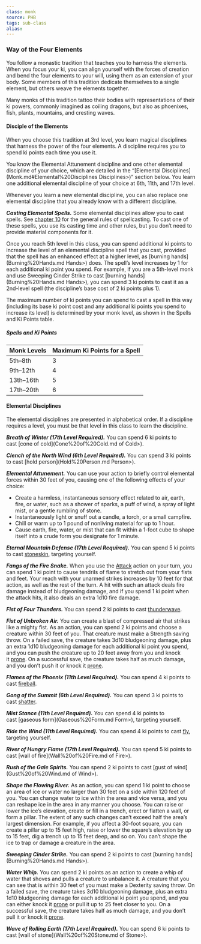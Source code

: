 ```yaml
---
class: monk
source: PHB
tags: sub-class
alias:
---
```

### Way of the Four Elements

You follow a monastic tradition that teaches you to harness the elements. When you focus your ki, you can align yourself with the forces of creation and bend the four elements to your will, using them as an extension of your body. Some members of this tradition dedicate themselves to a single element, but others weave the elements together.

Many monks of this tradition tattoo their bodies with representations of their ki powers, commonly imagined as coiling dragons, but also as phoenixes, fish, plants, mountains, and cresting waves.

#### Disciple of the Elements

When you choose this tradition at 3rd level, you learn magical disciplines that harness the power of the four elements. A discipline requires you to spend ki points each time you use it.

You know the Elemental Attunement discipline and one other elemental discipline of your choice, which are detailed in the “[Elemental Disciplines](Monk.md#Elemental%20Disciplines Disciplines>)” section below. You learn one additional elemental discipline of your choice at 6th, 11th, and 17th level.

Whenever you learn a new elemental discipline, you can also replace one elemental discipline that you already know with a different discipline.

_**Casting Elemental Spells.**_ Some elemental disciplines allow you to cast spells. See [chapter 10](Spellcasting.md) for the general rules of spellcasting. To cast one of these spells, you use its casting time and other rules, but you don’t need to provide material components for it.

Once you reach 5th level in this class, you can spend additional ki points to increase the level of an elemental discipline spell that you cast, provided that the spell has an enhanced effect at a higher level, as [burning hands](Burning%20Hands.md Hands>) does. The spell’s level increases by 1 for each additional ki point you spend. For example, if you are a 5th-level monk and use Sweeping Cinder Strike to cast [burning hands](Burning%20Hands.md Hands>), you can spend 3 ki points to cast it as a 2nd-level spell (the discipline’s base cost of 2 ki points plus 1).

The maximum number of ki points you can spend to cast a spell in this way (including its base ki point cost and any additional ki points you spend to increase its level) is determined by your monk level, as shown in the Spells and Ki Points table.

##### Spells and Ki Points
|Monk Levels|Maximum Ki Points for a Spell|
|---|---|
|5th–8th|3|
|9th–12th|4|
|13th–16th|5|
|17th–20th|6|

#### Elemental Disciplines

The elemental disciplines are presented in alphabetical order. If a discipline requires a level, you must be that level in this class to learn the discipline.

_**Breath of Winter (17th Level Required).**_ You can spend 6 ki points to cast [cone of cold](Cone%20of%20Cold.md of Cold>).

_**Clench of the North Wind (6th Level Required).**_ You can spend 3 ki points to cast [hold person](Hold%20Person.md Person>).

_**Elemental Attunement.**_ You can use your action to briefly control elemental forces within 30 feet of you, causing one of the following effects of your choice:

- Create a harmless, instantaneous sensory effect related to air, earth, fire, or water, such as a shower of sparks, a puff of wind, a spray of light mist, or a gentle rumbling of stone.
- Instantaneously light or snuff out a candle, a torch, or a small campfire.
- Chill or warm up to 1 pound of nonliving material for up to 1 hour.
- Cause earth, fire, water, or mist that can fit within a 1-foot cube to shape itself into a crude form you designate for 1 minute.

_**Eternal Mountain Defense (17th Level Required).**_ You can spend 5 ki points to cast [stoneskin](Stoneskin.md), targeting yourself.

_**Fangs of the Fire Snake.**_ When you use the [Attack](Combat.md#Attack) action on your turn, you can spend 1 ki point to cause tendrils of flame to stretch out from your fists and feet. Your reach with your unarmed strikes increases by 10 feet for that action, as well as the rest of the turn. A hit with such an attack deals fire damage instead of bludgeoning damage, and if you spend 1 ki point when the attack hits, it also deals an extra 1d10 fire damage.

_**Fist of Four Thunders.**_ You can spend 2 ki points to cast [thunderwave](Thunderwave.md).

_**Fist of Unbroken Air.**_ You can create a blast of compressed air that strikes like a mighty fist. As an action, you can spend 2 ki points and choose a creature within 30 feet of you. That creature must make a Strength saving throw. On a failed save, the creature takes 3d10 bludgeoning damage, plus an extra 1d10 bludgeoning damage for each additional ki point you spend, and you can push the creature up to 20 feet away from you and knock it [prone](Conditions.md#Prone). On a successful save, the creature takes half as much damage, and you don’t push it or knock it [prone](Conditions.md#Prone).

_**Flames of the Phoenix (11th Level Required).**_ You can spend 4 ki points to cast [fireball](Fireball.md).

_**Gong of the Summit (6th Level Required).**_ You can spend 3 ki points to cast [shatter](Shatter.md).

_**Mist Stance (11th Level Required).**_ You can spend 4 ki points to cast [gaseous form](Gaseous%20Form.md Form>), targeting yourself.

_**Ride the Wind (11th Level Required).**_ You can spend 4 ki points to cast [fly](Fly.md), targeting yourself.

_**River of Hungry Flame (17th Level Required).**_ You can spend 5 ki points to cast [wall of fire](Wall%20of%20Fire.md of Fire>).

_**Rush of the Gale Spirits.**_ You can spend 2 ki points to cast [gust of wind](Gust%20of%20Wind.md of Wind>).

_**Shape the Flowing River.**_ As an action, you can spend 1 ki point to choose an area of ice or water no larger than 30 feet on a side within 120 feet of you. You can change water to ice within the area and vice versa, and you can reshape ice in the area in any manner you choose. You can raise or lower the ice’s elevation, create or fill in a trench, erect or flatten a wall, or form a pillar. The extent of any such changes can’t exceed half the area’s largest dimension. For example, if you affect a 30-foot square, you can create a pillar up to 15 feet high, raise or lower the square’s elevation by up to 15 feet, dig a trench up to 15 feet deep, and so on. You can’t shape the ice to trap or damage a creature in the area.

_**Sweeping Cinder Strike.**_ You can spend 2 ki points to cast [burning hands](Burning%20Hands.md Hands>).

_**Water Whip.**_ You can spend 2 ki points as an action to create a whip of water that shoves and pulls a creature to unbalance it. A creature that you can see that is within 30 feet of you must make a Dexterity saving throw. On a failed save, the creature takes 3d10 bludgeoning damage, plus an extra 1d10 bludgeoning damage for each additional ki point you spend, and you can either knock it [prone](Conditions.md#Prone) or pull it up to 25 feet closer to you. On a successful save, the creature takes half as much damage, and you don’t pull it or knock it [prone](Conditions.md#Prone).

_**Wave of Rolling Earth (17th Level Required).**_ You can spend 6 ki points to cast [wall of stone](Wall%20of%20Stone.md of Stone>).